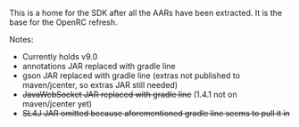 This is a home for the SDK after all the AARs have been extracted. It is the base for the OpenRC refresh.

Notes:

 - Currently holds v9.0
 - annotations JAR replaced with gradle line
 - gson JAR replaced with gradle line (extras not published to maven/jcenter, so extras JAR still needed)
 - ~~JavaWebSocket JAR replaced with gradle line~~ (1.4.1 not on maven/jcenter yet)
 - ~~SL4J JAR omitted because aforementioned gradle line seems to pull it in~~